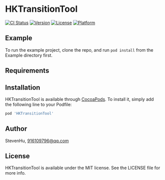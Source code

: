 # HKTransitionTool

[![CI Status](https://img.shields.io/travis/StevenHu/HKTransitionTool.svg?style=flat)](https://travis-ci.org/StevenHu/HKTransitionTool)
[![Version](https://img.shields.io/cocoapods/v/HKTransitionTool.svg?style=flat)](https://cocoapods.org/pods/HKTransitionTool)
[![License](https://img.shields.io/cocoapods/l/HKTransitionTool.svg?style=flat)](https://cocoapods.org/pods/HKTransitionTool)
[![Platform](https://img.shields.io/cocoapods/p/HKTransitionTool.svg?style=flat)](https://cocoapods.org/pods/HKTransitionTool)

## Example

To run the example project, clone the repo, and run `pod install` from the Example directory first.

## Requirements

## Installation

HKTransitionTool is available through [CocoaPods](https://cocoapods.org). To install
it, simply add the following line to your Podfile:

```ruby
pod 'HKTransitionTool'
```

## Author

StevenHu, 916109796@qq.com

## License

HKTransitionTool is available under the MIT license. See the LICENSE file for more info.
